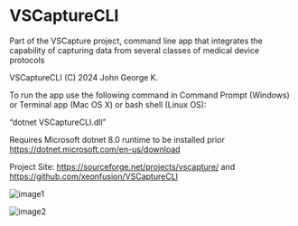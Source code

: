 # VSCaptureCLI
Part of the VSCapture project, command line app that integrates the capability of capturing data from several classes of medical device protocols

VSCaptureCLI (C) 2024 John George K.

To run the app use the following command in Command Prompt (Windows) or Terminal app (Mac OS X) or bash shell (Linux OS):

“dotnet VSCaptureCLI.dll”

Requires Microsoft dotnet 8.0 runtime to be installed prior https://dotnet.microsoft.com/en-us/download 

Project Site: https://sourceforge.net/projects/vscapture/ and https://github.com/xeonfusion/VSCaptureCLI

![image1](https://github.com/xeonfusion/VSCaptureCLI/assets/10882257/4f68befb-30df-4e03-902e-04e6928fa8cf)

![image2](https://github.com/xeonfusion/VSCaptureCLI/assets/10882257/2ad04c84-fae5-4a60-b511-58914c74d425)

